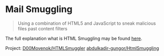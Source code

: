 # Mail Smuggling

>Using a combination of HTML5 and JavaScript to sneak malicious files past content filters

The full explanation what is HTML Smuggling may be found [here](https://outflank.nl/blog/2018/08/14/html-smuggling-explained/).

Project: 
[D00Movenok/HTMLSmuggler](https://github.com/D00Movenok/HTMLSmuggler)
[abdulkadir-gungor/HtmlSmuggling](https://github.com/abdulkadir-gungor/HtmlSmuggling)


